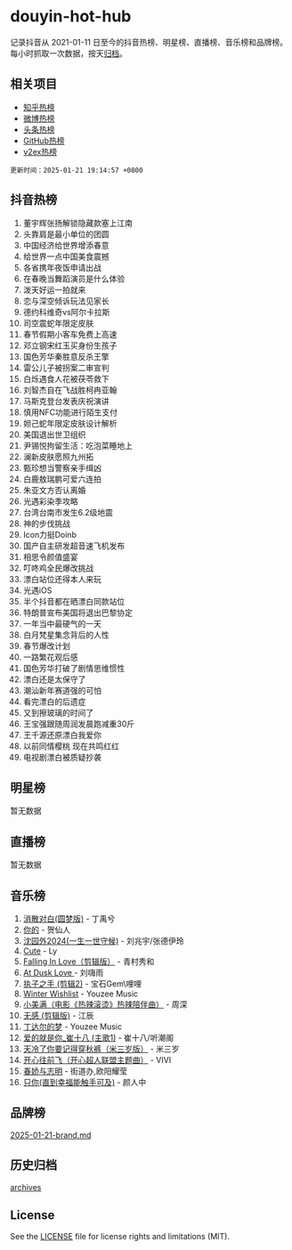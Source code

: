 # douyin-hot-hub

记录抖音从 2021-01-11 日至今的抖音热榜、明星榜、直播榜、音乐榜和品牌榜。每小时抓取一次数据，按天[归档](archives)。

## 相关项目

- [知乎热榜](https://github.com/lonnyzhang423/zhihu-hot-hub)
- [微博热榜](https://github.com/lonnyzhang423/weibo-hot-hub)
- [头条热榜](https://github.com/lonnyzhang423/toutiao-hot-hub)
- [GitHub热榜](https://github.com/lonnyzhang423/github-hot-hub)
- [v2ex热榜](https://github.com/lonnyzhang423/v2ex-hot-hub)


`更新时间：2025-01-21 19:14:57 +0800`

## 抖音热榜

1. 董宇辉张扬解锁隐藏款塞上江南
1. 头靠肩是最小单位的团圆
1. 中国经济给世界增添春意
1. 给世界一点中国美食震撼
1. 各省携年夜饭申请出战
1. 在春晚当舞蹈演员是什么体验
1. 泼天好运一拍就来
1. 恋与深空倾诉玩法见家长
1. 德约科维奇vs阿尔卡拉斯
1. 司空震蛇年限定皮肤
1. 春节假期小客车免费上高速
1. 邓立钢宋红玉买身份生孩子
1. 国色芳华秦胜意反杀王擎
1. 雷公儿子被拐案二审宣判
1. 白烁遇食人花被茯苓救下
1. 刘智杰自在飞战胜柯冉亚翰
1. 马斯克登台发表庆祝演讲
1. 慎用NFC功能进行陌生支付
1. 妲己蛇年限定皮肤设计解析
1. 美国退出世卫组织
1. 尹锡悦拘留生活：吃泡菜睡地上
1. 澜新皮肤愿照九州拓
1. 甄珍想当警察亲手缉凶
1. 白鹿敖瑞鹏可爱六连拍
1. 朱亚文方否认离婚
1. 光遇彩染季攻略
1. 台湾台南市发生6.2级地震
1. 神的步伐挑战
1. Icon力挺Doinb
1. 国产自主研发超音速飞机发布
1. 相思令颜值盛宴
1. 叮咚鸡全民爆改挑战
1. 漂白站位还得本人来玩
1. 光遇iOS
1. 半个抖音都在晒漂白同款站位
1. 特朗普宣布美国将退出巴黎协定
1. 一年当中最硬气的一天
1. 白月梵星集念背后的人性
1. 春节爆改计划
1. 一路繁花观后感
1. 国色芳华打破了剧情思维惯性
1. 漂白还是太保守了
1. 潮汕新年赛道强的可怕
1. 看完漂白的后遗症
1. 又到擦玻璃的时间了
1. 王宝强跟随周润发晨跑减重30斤
1. 王千源还原漂白我爱你
1. 以前同情樱桃 现在共鸣红红
1. 电视剧漂白被质疑抄袭

## 明星榜

暂无数据

## 直播榜

暂无数据

## 音乐榜

1. [消散对白(圆梦版)](https://sf5-hl-cdn-tos.douyinstatic.com/obj/tos-cn-ve-2774/og4jB5I5IizzoZVAAAzWgBMAsMDWoArfwBOiFs) - 丁禹兮
1. [你的](https://sf5-hl-cdn-tos.douyinstatic.com/obj/tos-cn-ve-2774/oYuIeKf42jB7sEV6B2upMdpYAgfrQWj0FeRegh) - 贺仙人
1. [沈园外2024(一生一世守候)](https://sf5-hl-cdn-tos.douyinstatic.com/obj/tos-cn-ve-2774/oAIYMHGCmKaYKFDd6FZBf9AfMfx1eErAAEJAFH) - 刘兆宇/张德伊玲
1. [Cute](https://sf5-hl-cdn-tos.douyinstatic.com/obj/tos-cn-ve-2774/o4IbIzHWKAAB4wsS5qMBRiiAlEBGTpQRNfFvuo) - Ly
1. [Falling In Love（剪辑版）](https://sf5-hl-cdn-tos.douyinstatic.com/obj/tos-cn-ve-2774/o8ajpA8zzgBPahbBIO8AcKGBLJezFCRd1wfP9f) - 青村秀和
1. [ At Dusk  Love ](https://sf5-hl-cdn-tos.douyinstatic.com/obj/tos-cn-ve-2774/o8CrpCf5CaYgI4ZrtQgMQAFEfuGqNnRSDQAPBc) - 刘嗨雨
1. [执子之手 (剪辑2)](https://sf5-hl-cdn-tos.douyinstatic.com/obj/tos-cn-ve-2774/oUoZLQjCc31XzqsBnBQUNgeKtYPBcgbFDwtfcu) - 宝石Gem\哩哩
1. [Winter Wishlist](https://sf3-cdn-tos.douyinstatic.com/obj/tos-cn-ve-2774/oIIgUOeamCFCVAzxN6MFRLIBlLGpUqQxeeHrLE) - Youzee Music
1. [小美满（电影《热辣滚烫》热辣陪伴曲）](https://sf5-hl-cdn-tos.douyinstatic.com/obj/tos-cn-ve-2774/o0GAn2lSgfZIDUgtevCGDQYnFg4CwnrBaxbTZL) - 周深
1. [无感 (剪辑版)](https://sf5-hl-cdn-tos.douyinstatic.com/obj/tos-cn-ve-2774/o0eIsUzJBDlQaQFC5OFlgbMEZC1TFYBftOBn6p) - 江辰
1. [丁达尔的梦](https://sf5-hl-cdn-tos.douyinstatic.com/obj/tos-cn-ve-2774/oMU3WirUZBVQkAC9ccG5P2IQirziZM2RTInUY) - Youzee Music
1. [爱的就是你_崔十八 (主歌1)](https://sf6-cdn-tos.douyinstatic.com/obj/tos-cn-ve-2774/oI5BO5DhFZ6UTcNCnZaOCBLtZ7WIMQGfgnXf5E) - 崔十八/听潮阁
1. [天冷了你要记得穿秋裤（米三岁版）](https://sf5-hl-cdn-tos.douyinstatic.com/obj/tos-cn-ve-2774/oQlIwVIDWiZ6BQilAorS7MA0AgCkQDvcZAdm1) - 米三岁
1. [开心往前飞（开心超人联盟主题曲）](https://sf5-hl-cdn-tos.douyinstatic.com/obj/tos-cn-ve-2774/9d8fb7c82cf1421fb93a9fe925275e0a) - VIVI
1. [春娇与志明](https://sf5-hl-cdn-tos.douyinstatic.com/obj/tos-cn-ve-2774/e530d8fceb7044b39707d7f9ff54add1) - 街道办,欧阳耀莹
1. [只你(直到幸福能触手可及)](https://sf5-hl-cdn-tos.douyinstatic.com/obj/tos-cn-ve-2774/o0lBkRDzFTeaVSUz3ZZSCBVtZ5DIMQGfgmEAuE) - 颜人中

## 品牌榜

[2025-01-21-brand.md](archives/2025-01-21-brand.md)

## 历史归档

[archives](archives)

## License

See the [LICENSE](LICENSE) file for license rights and limitations (MIT).
